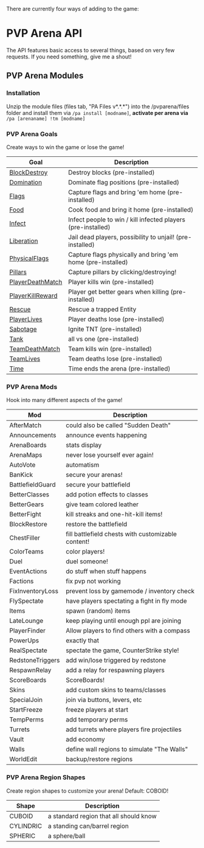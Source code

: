 There are currently four ways of adding to the game:
# PVP Arena API

The API features basic access to several things, based on very few requests. If you need something, give me a shout!
## PVP Arena Modules

### Installation

Unzip the module files (files tab, "PA Files v\*.\*.\*") into the /pvparena/files folder and install them via
`/pa install [modname]`, **activate per arena via**
`/pa [arenaname] !tm [modname]`

### PVP Arena Goals

Create ways to win the game or lose the game!

Goal | Description
------------- | -------------
[BlockDestroy](goals/blockdestroy.md) | Destroy blocks (pre-installed)
[Domination](goals/domination.md) | Dominate flag positions (pre-installed)
[Flags](goals/flags.md) | Capture flags and bring 'em home (pre-installed)
[Food](goals/food.md) | Cook food and bring it home (pre-installed)
[Infect](goals/infect.md) | Infect people to win / kill infected players (pre-installed)
[Liberation](goals/liberation.md) | Jail dead players, possibility to unjail! (pre-installed)
[PhysicalFlags](goals/physicalflags.md) | Capture flags physically and bring 'em home (pre-installed)
[Pillars](goals/pillars.md) | Capture pillars by clicking/destroying!
[PlayerDeathMatch](goals/playerdeathmatch.md) | Player kills win (pre-installed)
[PlayerKillReward](goals/playerkillreward.md) | Player get better gears when killing (pre-installed)
[Rescue](goals/rescue.md) | Rescue a trapped Entity
[PlayerLives](goals/playerlives.md) | Player deaths lose (pre-installed)
[Sabotage](goals/sabotage.md) | Ignite TNT (pre-installed)
[Tank](goals/tank.md) | all vs one (pre-installed)
[TeamDeathMatch](goals/teamdeathmatch.md) | Team kills win (pre-installed)
[TeamLives](goals/teamlives.md) | Team deaths lose (pre-installed)
[Time](goals/time.md) | Time ends the arena (pre-installed)

### PVP Arena Mods

Hook into many different aspects of the game!

Mod | Description
------------- | -------------
AfterMatch | could also be called "Sudden Death"
Announcements | announce events happening
ArenaBoards | stats display
ArenaMaps | never lose yourself ever again!
AutoVote | automatism
BanKick | secure your arenas!
BattlefieldGuard | secure your battlefield
BetterClasses | add potion effects to classes
BetterGears | give team colored leather
BetterFight | kill streaks and one-hit-kill items!
BlockRestore | restore the battlefield
ChestFiller | fill battlefield chests with customizable content!
ColorTeams | color players!
Duel | duel someone!
EventActions | do stuff when stuff happens
Factions | fix pvp not working
FixInventoryLoss | prevent loss by gamemode / inventory check
FlySpectate | have players spectating a fight in fly mode
Items | spawn (random) items
LateLounge | keep playing until enough ppl are joining
PlayerFinder | Allow players to find others with a compass
PowerUps | exactly that
RealSpectate | spectate the game, CounterStrike style!
RedstoneTriggers | add win/lose triggered by redstone
RespawnRelay | add a relay for respawning players
ScoreBoards | ScoreBoards!
Skins | add custom skins to teams/classes
SpecialJoin | join via buttons, levers, etc
StartFreeze | freeze players at start
TempPerms | add temporary perms
Turrets | add turrets where players fire projectiles
Vault | add economy
Walls | define wall regions to simulate "The Walls"
WorldEdit | backup/restore regions

### PVP Arena Region Shapes

Create region shapes to customize your arena! Default: COBOID!

Shape| Description
------------- | -------------
CUBOID | a standard region that all should know
CYLINDRIC | a standing can/barrel region
SPHERIC | a sphere/ball